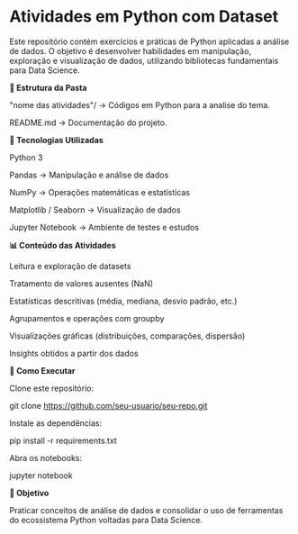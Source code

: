 # Atividades em Python com Dataset

Este repositório contém exercícios e práticas de Python aplicadas a análise de dados.
O objetivo é desenvolver habilidades em manipulação, exploração e visualização de dados, utilizando bibliotecas fundamentais para Data Science.

<b>📂 Estrutura da Pasta</b>

"nome das atividades"/ → Códigos em Python para a analise do tema.

README.md → Documentação do projeto.

<b>🚀 Tecnologias Utilizadas</b>

Python 3

Pandas → Manipulação e análise de dados

NumPy → Operações matemáticas e estatísticas

Matplotlib / Seaborn → Visualização de dados

Jupyter Notebook → Ambiente de testes e estudos

<b>📊 Conteúdo das Atividades</b>

Leitura e exploração de datasets

Tratamento de valores ausentes (NaN)

Estatísticas descritivas (média, mediana, desvio padrão, etc.)

Agrupamentos e operações com groupby

Visualizações gráficas (distribuições, comparações, dispersão)

Insights obtidos a partir dos dados

<b>📝 Como Executar</b>

Clone este repositório:

git clone https://github.com/seu-usuario/seu-repo.git


Instale as dependências:

pip install -r requirements.txt


Abra os notebooks:

jupyter notebook

<b>🎯 Objetivo</b>

Praticar conceitos de análise de dados e consolidar o uso de ferramentas do ecossistema Python voltadas para Data Science.

